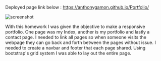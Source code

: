 Deployed page link below :
https://anthonygamon.github.io/Portfolio/


![screenshot](https://user-images.githubusercontent.com/68041150/94221795-6f686300-feb1-11ea-9465-68ca5a9afcda.png)

With this homework I was given the objective to make a responsive portfolio. One page was my Index, another is my portfolio and lastly a contact page. I needed to link all pages so when someone visits the webpage they can go back and forth between the pages without issue. I needed to create a navbar and footer that each page shared. Using bootstrap's grid system I was able to lay out the entire page. 

